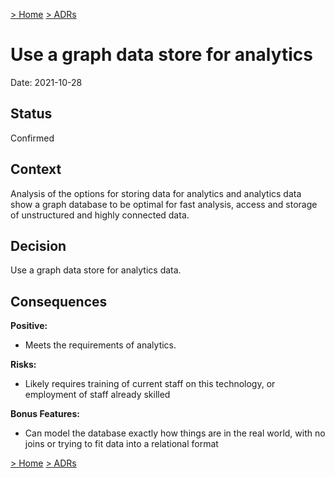 [> Home](../README.md)    [> ADRs](README.md)

# Use a graph data store for analytics

Date: 2021-10-28

## Status

Confirmed

## Context

Analysis of the options for storing data for analytics and analytics data show a graph database to be optimal for fast analysis, access and storage of unstructured and highly connected data.

## Decision

Use a graph data store for analytics data.

## Consequences

**Positive:**

- Meets the requirements of analytics.

**Risks:**

- Likely requires training of current staff on this technology, or employment of staff already skilled

**Bonus Features:**

- Can model the database exactly how things are in the real world, with no joins or trying to fit data into a relational format

[> Home](../README.md)    [> ADRs](README.md)